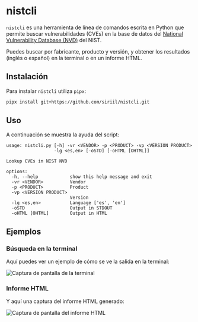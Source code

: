 # nistcli

`nistcli` es una herramienta de línea de comandos escrita en Python que permite buscar vulnerabilidades (CVEs) en la base de datos del [National Vulnerability Database (NVD)](https://nvd.nist.gov/) del NIST.

Puedes buscar por fabricante, producto y versión, y obtener los resultados (inglés o español) en la terminal o en un informe HTML.

## Instalación

Para instalar `nistcli` utiliza `pipx`:

```bash
pipx install git+https://github.com/siriil/nistcli.git
```

## Uso

A continuación se muestra la ayuda del script:

```
usage: nistcli.py [-h] -vr <VENDOR> -p <PRODUCT> -vp <VERSION PRODUCT>
                  -lg <es,en> [-oSTD] [-oHTML [OHTML]]

Lookup CVEs in NIST NVD

options:
  -h, --help            show this help message and exit
  -vr <VENDOR>          Vendor
  -p <PRODUCT>          Product
  -vp <VERSION PRODUCT>
                        Version
  -lg <es,en>           Language ['es', 'en']
  -oSTD                 Output in STDOUT
  -oHTML [OHTML]        Output in HTML
```

## Ejemplos

### Búsqueda en la terminal

Aquí puedes ver un ejemplo de cómo se ve la salida en la terminal:

![Captura de pantalla de la terminal](URL)

### Informe HTML

Y aquí una captura del informe HTML generado:

![Captura de pantalla del informe HTML](URL)
